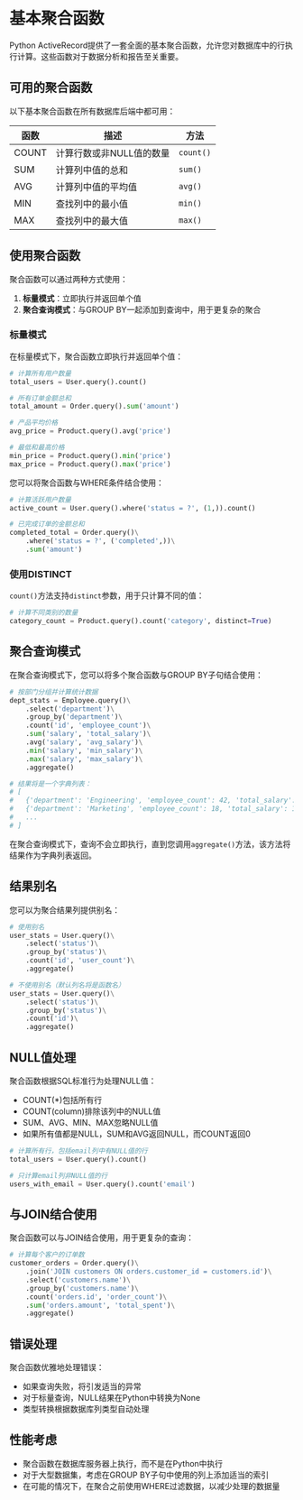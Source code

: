 # 基本聚合函数

Python ActiveRecord提供了一套全面的基本聚合函数，允许您对数据库中的行执行计算。这些函数对于数据分析和报告至关重要。

## 可用的聚合函数

以下基本聚合函数在所有数据库后端中都可用：

| 函数 | 描述 | 方法 |
|----------|-------------|--------|
| COUNT | 计算行数或非NULL值的数量 | `count()` |
| SUM | 计算列中值的总和 | `sum()` |
| AVG | 计算列中值的平均值 | `avg()` |
| MIN | 查找列中的最小值 | `min()` |
| MAX | 查找列中的最大值 | `max()` |

## 使用聚合函数

聚合函数可以通过两种方式使用：

1. **标量模式**：立即执行并返回单个值
2. **聚合查询模式**：与GROUP BY一起添加到查询中，用于更复杂的聚合

### 标量模式

在标量模式下，聚合函数立即执行并返回单个值：

```python
# 计算所有用户数量
total_users = User.query().count()

# 所有订单金额总和
total_amount = Order.query().sum('amount')

# 产品平均价格
avg_price = Product.query().avg('price')

# 最低和最高价格
min_price = Product.query().min('price')
max_price = Product.query().max('price')
```

您可以将聚合函数与WHERE条件结合使用：

```python
# 计算活跃用户数量
active_count = User.query().where('status = ?', (1,)).count()

# 已完成订单的金额总和
completed_total = Order.query()\
    .where('status = ?', ('completed',))\
    .sum('amount')
```

### 使用DISTINCT

`count()`方法支持`distinct`参数，用于只计算不同的值：

```python
# 计算不同类别的数量
category_count = Product.query().count('category', distinct=True)
```

## 聚合查询模式

在聚合查询模式下，您可以将多个聚合函数与GROUP BY子句结合使用：

```python
# 按部门分组并计算统计数据
dept_stats = Employee.query()\
    .select('department')\
    .group_by('department')\
    .count('id', 'employee_count')\
    .sum('salary', 'total_salary')\
    .avg('salary', 'avg_salary')\
    .min('salary', 'min_salary')\
    .max('salary', 'max_salary')\
    .aggregate()

# 结果将是一个字典列表：
# [
#   {'department': 'Engineering', 'employee_count': 42, 'total_salary': 4200000, 'avg_salary': 100000, ...},
#   {'department': 'Marketing', 'employee_count': 18, 'total_salary': 1440000, 'avg_salary': 80000, ...},
#   ...
# ]
```

在聚合查询模式下，查询不会立即执行，直到您调用`aggregate()`方法，该方法将结果作为字典列表返回。

## 结果别名

您可以为聚合结果列提供别名：

```python
# 使用别名
user_stats = User.query()\
    .select('status')\
    .group_by('status')\
    .count('id', 'user_count')\
    .aggregate()

# 不使用别名（默认列名将是函数名）
user_stats = User.query()\
    .select('status')\
    .group_by('status')\
    .count('id')\
    .aggregate()
```

## NULL值处理

聚合函数根据SQL标准行为处理NULL值：

- COUNT(*)包括所有行
- COUNT(column)排除该列中的NULL值
- SUM、AVG、MIN、MAX忽略NULL值
- 如果所有值都是NULL，SUM和AVG返回NULL，而COUNT返回0

```python
# 计算所有行，包括email列中有NULL值的行
total_users = User.query().count()

# 只计算email列非NULL值的行
users_with_email = User.query().count('email')
```

## 与JOIN结合使用

聚合函数可以与JOIN结合使用，用于更复杂的查询：

```python
# 计算每个客户的订单数
customer_orders = Order.query()\
    .join('JOIN customers ON orders.customer_id = customers.id')\
    .select('customers.name')\
    .group_by('customers.name')\
    .count('orders.id', 'order_count')\
    .sum('orders.amount', 'total_spent')\
    .aggregate()
```

## 错误处理

聚合函数优雅地处理错误：

- 如果查询失败，将引发适当的异常
- 对于标量查询，NULL结果在Python中转换为None
- 类型转换根据数据库列类型自动处理

## 性能考虑

- 聚合函数在数据库服务器上执行，而不是在Python中执行
- 对于大型数据集，考虑在GROUP BY子句中使用的列上添加适当的索引
- 在可能的情况下，在聚合之前使用WHERE过滤数据，以减少处理的数据量